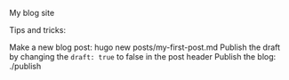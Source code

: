 My blog site

Tips and tricks:

Make a new blog post: hugo new posts/my-first-post.md
Publish the draft by changing the `draft: true` to false in the post header
Publish the blog: ./publish

